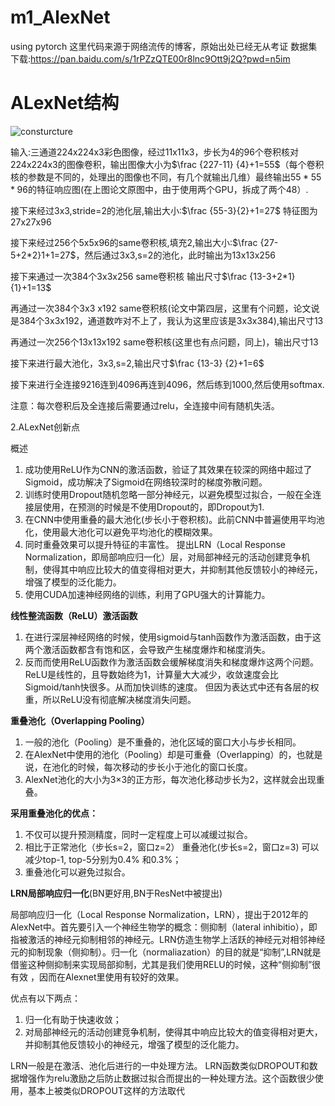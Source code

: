 # m1_AlexNet
using pytorch
这里代码来源于网络流传的博客，原始出处已经无从考证
数据集下载:https://pan.baidu.com/s/1rPZzQTE00r8lnc9Ott9j2Q?pwd=n5im 


# ALexNet结构
![consturcture](https://user-images.githubusercontent.com/74494790/170641650-415ddb18-b9a1-4d9b-a88c-ce7ec1bad009.png)


输入:三通道224x224x3彩色图像，经过11x11x3，步长为4的96个卷积核对224x224x3的图像卷积，输出图像大小为$\frac {227-11} {4}+1=55$（每个卷积核的参数是不同的，处理出的图像也不同，有几个就输出几维）最终输出$55 * 55 * 96$的特征响应图(在上图论文原图中，由于使用两个GPU，拆成了两个48）.

接下来经过3x3,stride=2的池化层,输出大小:$\frac {55-3}{2}+1=27$  特征图为27x27x96

接下来经过256个5x5x96的same卷积核,填充2,输出大小:$\frac {27-5+2*2}1+1=27$，然后通过3x3,s=2的池化，此时输出为13x13x256

接下来通过一次384个3x3x256 same卷积核 输出尺寸$\frac {13-3+2*1}{1}+1=13$

再通过一次384个3x3 x192 same卷积核(论文中第四层，这里有个问题，论文说是384个3x3x192，通道数咋对不上了，我认为这里应该是3x3x384),输出尺寸13

再通过一次256个13x13x192 same卷积核(这里也有点问题，同上)，输出尺寸13

接下来进行最大池化，3x3,s=2,输出尺寸$\frac {13-3} {2}+1=6$

接下来进行全连接9216连到4096再连到4096，然后练到1000,然后使用softmax.



注意：每次卷积后及全连接后需要通过relu，全连接中间有随机失活。

2.ALexNet创新点

概述

1. 成功使用ReLU作为CNN的激活函数，验证了其效果在较深的网络中超过了Sigmoid，成功解决了Sigmoid在网络较深时的梯度弥散问题。
2. 训练时使用Dropout随机忽略一部分神经元，以避免模型过拟合，一般在全连接层使用，在预测的时候是不使用Dropout的，即Dropout为1.
3. 在CNN中使用重叠的最大池化(步长小于卷积核)。此前CNN中普遍使用平均池化，使用最大池化可以避免平均池化的模糊效果。
4. 同时重叠效果可以提升特征的丰富性。 提出LRN（Local Response Normalization，即局部响应归一化）层，对局部神经元的活动创建竞争机制，使得其中响应比较大的值变得相对更大，并抑制其他反馈较小的神经元，增强了模型的泛化能力。
5. 使用CUDA加速神经网络的训练，利用了GPU强大的计算能力。

**线性整流函数（ReLU）激活函数**

1. 在进行深层神经网络的时候，使用sigmoid与tanh函数作为激活函数，由于这两个激活函数都含有饱和区，会导致产生梯度爆炸和梯度消失。
2. 反而而使用ReLU函数作为激活函数会缓解梯度消失和梯度爆炸这两个问题。 ReLU是线性的，且导数始终为1，计算量大大减少，收敛速度会比Sigmoid/tanh快很多。从而加快训练的速度。 但因为表达式中还有各层的权重，所以ReLU没有彻底解决梯度消失问题。

**重叠池化（Overlapping Pooling）**

1. 一般的池化（Pooling）是不重叠的，池化区域的窗口大小与步长相同。
2. 在AlexNet中使用的池化（Pooling）却是可重叠（Overlapping）的，也就是说，在池化的时候，每次移动的步长小于池化的窗口长度。
3. AlexNet池化的大小为3×3的正方形，每次池化移动步长为2，这样就会出现重叠。

**采用重叠池化的优点：**

1. 不仅可以提升预测精度，同时一定程度上可以减缓过拟合。
2. 相比于正常池化（步长s=2，窗口z=2） 重叠池化(步长s=2，窗口z=3) 可以减少top-1, top-5分别为0.4% 和0.3%；
3. 重叠池化可以避免过拟合。

**LRN局部响应归一化**(BN更好用,BN于ResNet中被提出)

局部响应归一化（Local Response Normalization，LRN），提出于2012年的AlexNet中。首先要引入一个神经生物学的概念：侧抑制（lateral inhibitio），即指被激活的神经元抑制相邻的神经元。LRN仿造生物学上活跃的神经元对相邻神经元的抑制现象（侧抑制）。归一化（normaliazation）的目的就是“抑制”,LRN就是借鉴这种侧抑制来实现局部抑制，尤其是我们使用RELU的时候，这种“侧抑制”很有效 ，因而在Alexnet里使用有较好的效果。

优点有以下两点：

1. 归一化有助于快速收敛；
2. 对局部神经元的活动创建竞争机制，使得其中响应比较大的值变得相对更大，并抑制其他反馈较小的神经元，增强了模型的泛化能力。

LRN一般是在激活、池化后进行的一中处理方法。 LRN函数类似DROPOUT和数据增强作为relu激励之后防止数据过拟合而提出的一种处理方法。这个函数很少使用，基本上被类似DROPOUT这样的方法取代





